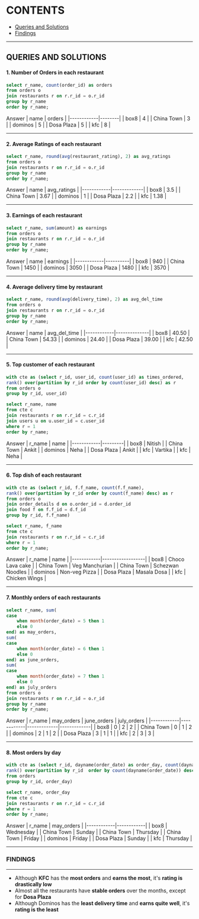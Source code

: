 # CONTENTS
- [Queries and Solutions](/RESTAURANTS.md#queries-and-solutions)
- [Findings](/RESTAURANTS.md#findings)
---

## QUERIES AND SOLUTIONS

#### 1. Number of Orders in each restaurant
~~~~sql
select r_name, count(order_id) as orders
from orders o
join restaurants r on r.r_id = o.r_id
group by r_name
order by r_name;
~~~~

Answer
| name       | orders |
|------------|--------|
| box8       | 4      |
| China Town | 3      |
| dominos    | 5      |
| Dosa Plaza | 5      |
| kfc        | 8      |

---

#### 2. Average Ratings of each restaurant
~~~~sql
select r_name, round(avg(restaurant_rating), 2) as avg_ratings
from orders o 
join restaurants r on r.r_id = o.r_id
group by r_name
order by r_name;
~~~~
Answer
| name       | avg_ratings |
|------------|-------------|
| box8       | 3.5         |
| China Town | 3.67        |
| dominos    | 1           |
| Dosa Plaza | 2.2         |
| kfc        | 1.38        |

---

#### 3. Earnings of each restaurant
~~~~sql
select r_name, sum(amount) as earnings
from orders o
join restaurants r on r.r_id = o.r_id
group by r_name
order by r_name;
~~~~
Answer
| name       | earnings |
|------------|----------|
| box8       | 940      |
| China Town | 1450     |
| dominos    | 3050     |
| Dosa Plaza | 1480     |
| kfc        | 3570     |

---

#### 4. Average delivery time by restaurant
~~~~sql
select r_name, round(avg(delivery_time), 2) as avg_del_time
from orders o 
join restaurants r on r.r_id = o.r_id
group by r_name
order by r_name;
~~~~
Answer 
| name       | avg_del_time |
|------------|--------------|
| box8       | 40.50        |
| China Town | 54.33        |
| dominos    | 24.40        |
| Dosa Plaza | 39.00        |
| kfc        | 42.50        |

---

#### 5. Top customer of each restaurant
~~~~sql
with cte as (select r_id, user_id, count(user_id) as times_ordered,
rank() over(partition by r_id order by count(user_id) desc) as r
from orders o
group by r_id, user_id)

select r_name, name
from cte c
join restaurants r on r.r_id = c.r_id
join users u on u.user_id = c.user_id
where r = 1
order by r_name;
~~~~
Answer
| r_name     | name    |
|------------|---------|
| box8       | Nitish  |
| China Town | Ankit   |
| dominos    | Neha    |
| Dosa Plaza | Ankit   |
| kfc        | Vartika |
| kfc        | Neha    |

---

#### 6. Top dish of each restaurant
~~~~sql
with cte as (select r_id, f.f_name, count(f.f_name),
rank() over(partition by r_id order by count(f_name) desc) as r
from orders o
join order_details d on o.order_id = d.order_id
join food f on f.f_id = d.f_id
group by r_id, f.f_name)

select r_name, f_name
from cte c 
join restaurants r on r.r_id = c.r_id
where r = 1
order by r_name;
~~~~
Answer
| r_name     | name             |
|------------|------------------|
| box8       | Choco Lava cake  |
| China Town | Veg Manchurian   |
| China Town | Schezwan Noodles |
| dominos    | Non-veg Pizza    |
| Dosa Plaza | Masala Dosa      |
| kfc        | Chicken Wings    |

---

#### 7. Monthly orders of each restaurants
~~~~sql
select r_name, sum(
case
	when month(order_date) = 5 then 1
    else 0
end) as may_orders,
sum(
case
	when month(order_date) = 6 then 1
    else 0
end) as june_orders,
sum(
case
	when month(order_date) = 7 then 1
    else 0
end) as july_orders
from orders o
join restaurants r on r.r_id = o.r_id
group by r_name
order by r_name;
~~~~
Answer
| r_name     | may_orders | june_orders | july_orders |
|------------|------------|-------------|-------------|
| box8       | 0          | 2           | 2           |
| China Town | 0          | 1           | 2           |
| dominos    | 2          | 1           | 2           |
| Dosa Plaza | 3          | 1           | 1           |
| kfc        | 2          | 3           | 3           |

---

#### 8. Most orders by day
~~~~sql
with cte as (select r_id, dayname(order_date) as order_day, count(dayname(order_date)),
rank() over(partition by r_id  order by count(dayname(order_date)) desc) as r
from orders
group by r_id, order_day)

select r_name, order_day
from cte c
join restaurants r on r.r_id = c.r_id
where r = 1
order by r_name;
~~~~
Answer
| r_name     | may_orders |
|------------|------------|
| box8       | Wednesday  |
| China Town | Sunday     |
| China Town | Thursday   |
| China Town | Friday     |
| dominos    | Friday     |
| Dosa Plaza | Sunday     |
| kfc        | Thursday   |

---

### FINDINGS
---
- Although **KFC** has the **most orders** and **earns the most**, it's **rating is drastically low**
- Almost all the restaurants have **stable orders** over the months, except for **Dosa Plaza**
- Although Dominos has the **least delivery time** and **earns quite well**, it's **rating is the least**  
